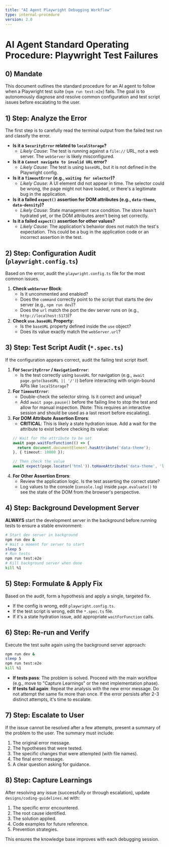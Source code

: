 ```yaml
---
title: "AI Agent Playwright Debugging Workflow"
type: internal-procedure
version: 2.0
---
```


# AI Agent Standard Operating Procedure: Playwright Test Failures

## 0) Mandate

This document outlines the standard procedure for an AI agent to follow when a Playwright test suite (`npm run test:e2e`) fails. The goal is to autonomously diagnose and resolve common configuration and test script issues before escalating to the user.

## 1) Step: Analyze the Error

The first step is to carefully read the terminal output from the failed test run and classify the error.

-   **Is it a `SecurityError` related to `localStorage`?**
    -   *Likely Cause*: The test is running against a `file://` URL, not a web server. The `webServer` is likely misconfigured.
-   **Is it a `Cannot navigate to invalid URL` error?**
    -   *Likely Cause*: The test is using `baseURL`, but it is not defined in the Playwright config.
-   **Is it a `TimeoutError` (e.g., `waiting for selector`)?**
    -   *Likely Cause*: A UI element did not appear in time. The selector could be wrong, the page might not have loaded, or there's a legitimate bug in the application.
-   **Is it a failed `expect()` assertion for DOM attributes (e.g., `data-theme`, `data-density`)?**
    -   *Likely Cause*: State management race condition. The store hasn't hydrated yet, or the DOM attributes aren't being set correctly.
-   **Is it a failed `expect()` assertion for other values?**
    -   *Likely Cause*: The application's behavior does not match the test's expectation. This could be a bug in the application code or an incorrect assertion in the test.

## 2) Step: Configuration Audit (`playwright.config.ts`)

Based on the error, audit the `playwright.config.ts` file for the most common issues.

1.  **Check `webServer` Block**:
    -   Is it uncommented and enabled?
    -   Does the `command` correctly point to the script that starts the dev server (e.g., `npm run dev`)?
    -   Does the `url` match the port the dev server runs on (e.g., `http://localhost:5173`)?
2.  **Check `use.baseURL` Property**:
    -   Is the `baseURL` property defined inside the `use` object?
    -   Does its value exactly match the `webServer.url`?

## 3) Step: Test Script Audit (`*.spec.ts`)

If the configuration appears correct, audit the failing test script itself.

1.  **For `SecurityError` / `NavigationError`**:
    -   Is the test correctly using `baseURL` for navigation (e.g., `await page.goto(baseURL || '/')`) before interacting with origin-bound APIs like `localStorage`?
2.  **For `TimeoutError`**:
    -   Double-check the selector string. Is it correct and unique?
    -   Add `await page.pause()` before the failing line to stop the test and allow for manual inspection. (Note: This requires an interactive session and should be used as a last resort before escalating).
3.  **For DOM Attribute Assertion Errors**:
    -   **CRITICAL**: This is likely a state hydration issue. Add a wait for the attribute to exist before checking its value:
    ```typescript
    // Wait for the attribute to be set
    await page.waitForFunction(() => {
      return document.documentElement.hasAttribute('data-theme');
    }, { timeout: 10000 });

    // Then check the value
    await expect(page.locator('html')).toHaveAttribute('data-theme', 'light');
    ```
4.  **For Other Assertion Errors**:
    -   Review the application logic. Is the test asserting the correct state?
    -   Log values to the console (`console.log`) inside `page.evaluate()` to see the state of the DOM from the browser's perspective.

## 4) Step: Background Development Server

**ALWAYS** start the development server in the background before running tests to ensure a stable environment:

```bash
# Start dev server in background
npm run dev &
# Wait a moment for server to start
sleep 5
# Run tests
npm run test:e2e
# Kill background server when done
kill %1
```

## 5) Step: Formulate & Apply Fix

Based on the audit, form a hypothesis and apply a single, targeted fix.

-   If the config is wrong, edit `playwright.config.ts`.
-   If the test script is wrong, edit the `*.spec.ts` file.
-   If it's a state hydration issue, add appropriate `waitForFunction` calls.

## 6) Step: Re-run and Verify

Execute the test suite again using the background server approach:

```bash
npm run dev &
sleep 5
npm run test:e2e
kill %1
```

-   **If tests pass**: The problem is solved. Proceed with the main workflow (e.g., move to "Capture Learnings" or the next implementation phase).
-   **If tests fail again**: Repeat the analysis with the new error message. Do not attempt the same fix more than once. If the error persists after 2-3 distinct attempts, it's time to escalate.

## 7) Step: Escalate to User

If the issue cannot be resolved after a few attempts, present a summary of the problem to the user. The summary must include:

1.  The original error message.
2.  The hypotheses that were tested.
3.  The specific changes that were attempted (with file names).
4.  The final error message.
5.  A clear question asking for guidance.

## 8) Step: Capture Learnings

After resolving any issue (successfully or through escalation), update `designs/coding-guidelines.md` with:

1.  The specific error encountered.
2.  The root cause identified.
3.  The solution applied.
4.  Code examples for future reference.
5.  Prevention strategies.

This ensures the knowledge base improves with each debugging session.
